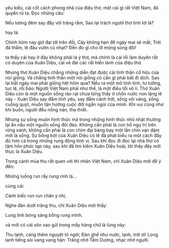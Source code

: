 yêu kiều, cái cốt cách phong nhã của điệu thơ, một cái gì rất Việt Nam, đã quyến rũ ta. Đọc những câu:

Nếu lương đêm say đầy vời trăng rằm,
Sao lại trách người thơ tình lơi lả?

hay là:

Chính hôm nay giờ đại tới trên đồi,
Cây không hẹn để ngày mai sẽ mất;
Trời đã thẳm, lê đâu vườn cũ nhạt?
Đến đo gì cho lỡ mộng song đôi!

ta thấy cái hay ở đây không phải là ý thơ, mà chính là cái lối làm duyên rất có duyên của Xuân Diệu, cái vẻ đài các rất hiền lành của điệu thơ.

Nhưng thơ Xuân Diệu chẳng những diễn đạt được cái tinh thần cổ hữu của nòi giống. Và chẳng tinh thần một nòi giống có cần gì phải bắt đi dịch. Sao lại bắt ngày mai phải giống hệt hôm qua? Nếu ra một mô tinh tình, tư tưởng, tục lệ, rồi bảo: Người Việt Nam phải như thế, là một điều tối vô lí. Thơ Xuân Diệu còn là một nguồn sống rào rạt chưa từng thấy ở chốn nước non lặng lẽ này - Xuân Diệu say đắm tình yêu, say đắm cảnh trời, sống vội vàng, sống cuồng quýt, muốn tận hưởng cuộc đời ngắn ngủi của mình. Khi vui cũng như khi buồn, người đều nồng nàn, tha thiết.

Nhưng sự sống muôn hình thức mà trong những hình thức nhỏ nhặt thường lại ẩn nấu một nguồn sống đôi đào. Không cần phải là con hổ ngự trị trên rừng xanh, không cần phải là con chim đại bàng bay một lần chín vạn dặm mới là sống. Sự bồng bột của Xuân Diệu có lẽ đã phát biểu ra một cách đầy đủ hơn cả trong những rung động tinh vi. Sau khi đọc đi đọc lại nhà thơ có tâm hồn phức tạp này, sau khi đã tìm kiếm Xuân Diệu hoài, tôi thấy đây mới thực là Xuân Diệu.

Trong cảnh mùa thu rất quen với thi nhân Việt Nam, chỉ Xuân Diệu mới để ý đến:

Những luồng run rẩy rung rinh lá...

cùng cái:

Cành biếc run run chân ý nhị.

Nghe đàn dưới trăng thu, chỉ Xuân Diệu mới thấy:

Lung linh bóng sáng bỗng rung mình.

và mới có cái xôn xao gửi trong mấy hàng chữ là lùng này:

Thu lạnh, càng thêm nguyệt tỏ ngời;
Đàn ghế như nước, lạnh, trời ơi!
Long lanh tiếng sỏi vang vang hận:
Trăng nhớ Tầm Dương, nhạc nhớ người.